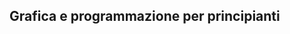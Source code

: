 <script src='/js/setup.js'></script>
<script> setTimeout(setTitle("Copernicane 2019"), 050) </script>

## Grafica e programmazione per principianti

